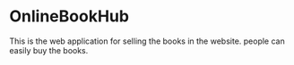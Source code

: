 # OnlineBookHub
This is the web application for selling the books in the website. people can easily buy the books.
